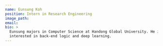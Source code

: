 ```yaml
---
name: Eunsung Koh
position: Intern in Research Engineering
image_path:
email:
bio: >
  Eunsung majors in Computer Science at Handong Global University. He is
  interested in back-end logic and deep learning.
---
```


